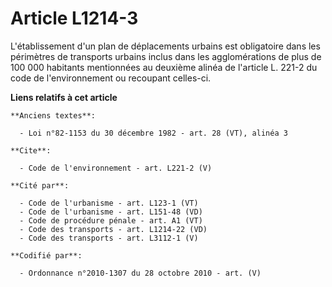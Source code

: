 # Article L1214-3

L'établissement d'un plan de déplacements urbains est obligatoire dans les périmètres de transports urbains inclus dans les
agglomérations de plus de 100 000 habitants mentionnées au deuxième alinéa de l'article L. 221-2 du code de l'environnement
ou recoupant celles-ci.

**Liens relatifs à cet article**

	**Anciens textes**:

	  - Loi n°82-1153 du 30 décembre 1982 - art. 28 (VT), alinéa 3

	**Cite**:

	  - Code de l'environnement - art. L221-2 (V)

	**Cité par**:

	  - Code de l'urbanisme - art. L123-1 (VT)
	  - Code de l'urbanisme - art. L151-48 (VD)
	  - Code de procédure pénale - art. A1 (VT)
	  - Code des transports - art. L1214-22 (VD)
	  - Code des transports - art. L3112-1 (V)

	**Codifié par**:

	  - Ordonnance n°2010-1307 du 28 octobre 2010 - art. (V)
